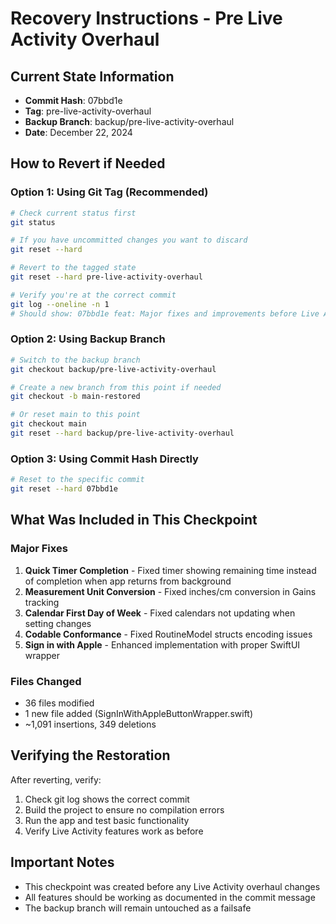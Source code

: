 # Recovery Instructions - Pre Live Activity Overhaul

## Current State Information
- **Commit Hash**: 07bbd1e
- **Tag**: pre-live-activity-overhaul  
- **Backup Branch**: backup/pre-live-activity-overhaul
- **Date**: December 22, 2024

## How to Revert if Needed

### Option 1: Using Git Tag (Recommended)
```bash
# Check current status first
git status

# If you have uncommitted changes you want to discard
git reset --hard

# Revert to the tagged state
git reset --hard pre-live-activity-overhaul

# Verify you're at the correct commit
git log --oneline -n 1
# Should show: 07bbd1e feat: Major fixes and improvements before Live Activity overhaul
```

### Option 2: Using Backup Branch
```bash
# Switch to the backup branch
git checkout backup/pre-live-activity-overhaul

# Create a new branch from this point if needed
git checkout -b main-restored

# Or reset main to this point
git checkout main
git reset --hard backup/pre-live-activity-overhaul
```

### Option 3: Using Commit Hash Directly
```bash
# Reset to the specific commit
git reset --hard 07bbd1e
```

## What Was Included in This Checkpoint

### Major Fixes
1. **Quick Timer Completion** - Fixed timer showing remaining time instead of completion when app returns from background
2. **Measurement Unit Conversion** - Fixed inches/cm conversion in Gains tracking
3. **Calendar First Day of Week** - Fixed calendars not updating when setting changes
4. **Codable Conformance** - Fixed RoutineModel structs encoding issues
5. **Sign in with Apple** - Enhanced implementation with proper SwiftUI wrapper

### Files Changed
- 36 files modified
- 1 new file added (SignInWithAppleButtonWrapper.swift)
- ~1,091 insertions, 349 deletions

## Verifying the Restoration

After reverting, verify:
1. Check git log shows the correct commit
2. Build the project to ensure no compilation errors
3. Run the app and test basic functionality
4. Verify Live Activity features work as before

## Important Notes
- This checkpoint was created before any Live Activity overhaul changes
- All features should be working as documented in the commit message
- The backup branch will remain untouched as a failsafe